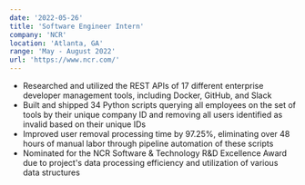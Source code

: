 ```yaml
---
date: '2022-05-26'
title: 'Software Engineer Intern'
company: 'NCR'
location: 'Atlanta, GA'
range: 'May - August 2022'
url: 'https://www.ncr.com/'
---
```


- Researched and utilized the REST APIs of 17 different enterprise developer management tools, including Docker, GitHub, and Slack
- Built and shipped 34 Python scripts querying all employees on the set of tools by their unique company ID and removing all users identified as invalid based on their unique IDs
- Improved user removal processing time by 97.25%, eliminating over 48 hours of manual labor through pipeline automation of these scripts
- Nominated for the NCR Software & Technology R&D Excellence Award due to project's data processing efficiency and utilization of various data structures
